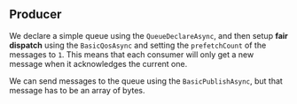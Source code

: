 ## Producer
We declare a simple queue using the `QueueDeclareAsync`, and then setup **fair dispatch** using the
`BasicQosAsync` and setting the `prefetchCount` of the messages to `1`. This means that each consumer will only
get a new message when it acknowledges the current one.

We can send messages to the queue using the `BasicPublishAsync`, but that message has to be an array of bytes.